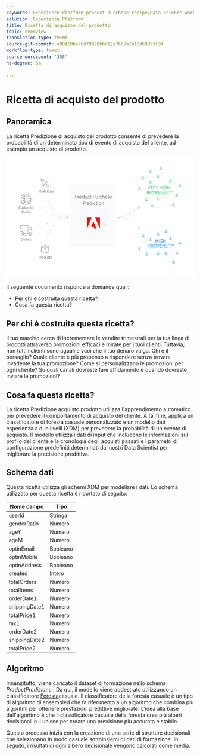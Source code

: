 ```yaml
---
keywords: Experience Platform;product purchase recipe;Data Science Workspace;popular topics
solution: Experience Platform
title: Ricetta di acquisto del prodotto
topic: overview
translation-type: tm+mt
source-git-commit: e08460bc76d79920bbc12c7665a1416d69993f34
workflow-type: tm+mt
source-wordcount: '358'
ht-degree: 6%

---
```



# Ricetta di acquisto del prodotto

## Panoramica

La ricetta Predizione di acquisto del prodotto consente di prevedere la probabilità di un determinato tipo di evento di acquisto del cliente, ad esempio un acquisto di prodotto.

![](../images/pre-built-recipes/ppp_bigpicture.png)

Il seguente documento risponde a domande quali:
* Per chi è costruita questa ricetta?
* Cosa fa questa ricetta?

## Per chi è costruita questa ricetta?

Il tuo marchio cerca di incrementare le vendite trimestrali per la tua linea di prodotti attraverso promozioni efficaci e mirate per i tuoi clienti. Tuttavia, non tutti i clienti sono uguali e vuoi che il tuo denaro valga. Chi è il bersaglio? Quale cliente è più propenso a rispondere senza trovare invadente la tua promozione? Come si personalizzano le promozioni per ogni cliente? Su quali canali dovreste fare affidamento e quando dovreste inviare le promozioni?

## Cosa fa questa ricetta?

La ricetta Predizione acquisto prodotto utilizza l&#39;apprendimento automatico per prevedere il comportamento di acquisto del cliente. A tal fine, applica un classificatore di foresta casuale personalizzato e un modello dati esperienza a due livelli (XDM) per prevedere la probabilità di un evento di acquisto. Il modello utilizza i dati di input che includono le informazioni sul profilo del cliente e la cronologia degli acquisti passati e i parametri di configurazione predefiniti determinati dai nostri Data Scientist per migliorare la precisione predittiva.

## Schema dati

Questa ricetta utilizza gli schemi [](../../xdm/home.md) XDM per modellare i dati. Lo schema utilizzato per questa ricetta è riportato di seguito:

| Nome campo | Tipo |
--- | ---
| userId | Stringa |
| genderRatio | Numero |
| ageY | Numero |
| ageM | Numero |
| optinEmail | Booleano |
| optinMobile | Booleano |
| optinAddress | Booleano |
| created | Intero |
| totalOrders | Numero |
| totalItems | Numero |
| orderDate1 | Numero |
| shippingDate1 | Numero |
| totalPrice1 | Numero |
| tax1 | Numero |
| orderDate2 | Numero |
| shippingDate2 | Numero |
| totalPrice2 | Numero |


## Algoritmo

Innanzitutto, viene caricato il dataset di formazione nello schema *ProductPredizione* . Da qui, il modello viene addestrato utilizzando un classificatore [Foresta](https://scikit-learn.org/stable/modules/generated/sklearn.ensemble.RandomForestClassifier.html)casuale. Il classificatore della foresta casuale è un tipo di algoritmo di ensembled che fa riferimento a un algoritmo che combina più algoritmi per ottenere prestazioni predittive migliorate. L&#39;idea alla base dell&#39;algoritmo è che il classificatore casuale della foresta crea più alberi decisionali e li unisce per creare una previsione più accurata e stabile.

Questo processo inizia con la creazione di una serie di strutture decisionali che selezionano in modo casuale sottoinsiemi di dati di formazione. In seguito, i risultati di ogni albero decisionale vengono calcolati come media.